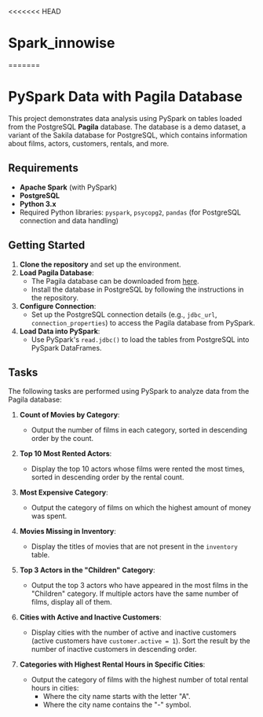 <<<<<<< HEAD
# Spark_innowise
=======
# PySpark Data with Pagila Database

This project demonstrates data analysis using PySpark on tables loaded from the PostgreSQL **Pagila** database. The database is a demo dataset, a variant of the Sakila database for PostgreSQL, which contains information about films, actors, customers, rentals, and more.

## Requirements

- **Apache Spark** (with PySpark)
- **PostgreSQL**
- **Python 3.x**
- Required Python libraries: `pyspark`, `psycopg2`, `pandas` (for PostgreSQL connection and data handling)

## Getting Started

1. **Clone the repository** and set up the environment.
2. **Load Pagila Database**:
   - The Pagila database can be downloaded from [here](https://github.com/devrimgunduz/pagila).
   - Install the database in PostgreSQL by following the instructions in the repository.
3. **Configure Connection**:
   - Set up the PostgreSQL connection details (e.g., `jdbc_url`, `connection_properties`) to access the Pagila database from PySpark.
4. **Load Data into PySpark**:
   - Use PySpark's `read.jdbc()` to load the tables from PostgreSQL into PySpark DataFrames.

## Tasks

The following tasks are performed using PySpark to analyze data from the Pagila database:

1. **Count of Movies by Category**:
   - Output the number of films in each category, sorted in descending order by the count.

2. **Top 10 Most Rented Actors**:
   - Display the top 10 actors whose films were rented the most times, sorted in descending order by the rental count.

3. **Most Expensive Category**:
   - Output the category of films on which the highest amount of money was spent.

4. **Movies Missing in Inventory**:
   - Display the titles of movies that are not present in the `inventory` table.

5. **Top 3 Actors in the "Children" Category**:
   - Output the top 3 actors who have appeared in the most films in the "Children" category. If multiple actors have the same number of films, display all of them.

6. **Cities with Active and Inactive Customers**:
   - Display cities with the number of active and inactive customers (active customers have `customer.active = 1`). Sort the result by the number of inactive customers in descending order.

7. **Categories with Highest Rental Hours in Specific Cities**:
   - Output the category of films with the highest number of total rental hours in cities:
     - Where the city name starts with the letter "A".
     - Where the city name contains the "-" symbol.
   